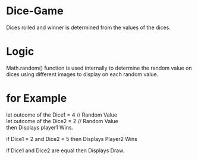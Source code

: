 # Dice-Game
Dices rolled and winner is determined from the values of the dices.

# Logic
Math.random() function is used internally to determine the random value on dices using different images to display on each random value.

# for Example

let outcome of the Dice1 = 4 // Random Value                                                                                                                             
let outcome of the Dice2 = 2 // Random Value                                                                                                                             
then Displays player1 Wins.                                                                                                                                               

if Dice1 = 2 and Dice2 = 5 then Displays Player2 Wins                                                                                                                     

if Dice1 and Dice2 are equal then Displays Draw.

